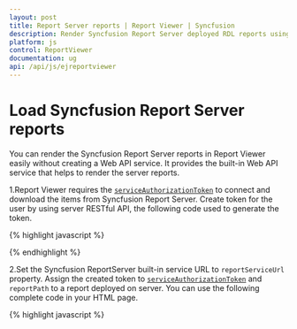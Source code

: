 ```yaml
---
layout: post
title: Report Server reports | Report Viewer | Syncfusion
description: Render Syncfusion Report Server deployed RDL reports using JavaScript Report Viewer.
platform: js
control: ReportViewer
documentation: ug
api: /api/js/ejreportviewer
---
```


# Load Syncfusion Report Server reports

You can render the Syncfusion Report Server reports in Report Viewer easily without creating a Web API service. It provides the built-in Web API service that helps to render the server reports.

1.Report Viewer requires the [`serviceAuthorizationToken`](../api/ejreportviewer#members:members:serviceauthorizationtoken) to connect and download the items from Syncfusion Report Server. Create token for the user by using server RESTful API, the following code used to generate the token.

{% highlight javascript %}
    <script type="text/javascript">
            $(function () {
                var dataValue = "";
                var apiRequest = new Object();
                apiRequest.password = "demo";
                apiRequest.userid = "guest";
                $.ajax({
                    type: "POST",
                    url: "https://reportserver.syncfusion.com/api/get-user-key",
                    data: apiRequest,
                    success: function (data) {
                        dataValue = data.Token;
                        var token = JSON.parse(dataValue);
                        // Report Viewer initialization.
                    }
                });
            });
    </script>

{% endhighlight %}

2.Set the Syncfusion ReportServer built-in service URL to `reportServiceUrl` property. Assign the created token to [`serviceAuthorizationToken`](../api/ejreportviewer#members:members:serviceauthorizationtoken) and `reportPath` to a report deployed on server. You can use the following complete code in your HTML page.

{% highlight javascript %}
    <script type="text/javascript">
            $(function () {
                var dataValue = "";
                var apiRequest = new Object();
                apiRequest.password = "demo";
                apiRequest.userid = "guest";
                $.ajax({
                    type: "POST",
                    url: "https://reportserver.syncfusion.com/api/get-user-key",
                    data: apiRequest,
                    success: function (data) {
                        dataValue = data.Token;
                        var token = JSON.parse(dataValue);

                        $("#viewer").ejReportViewer(
                            {
                                reportServiceUrl: "https://reportserver.syncfusion.com/ReportService/api/Viewer",
                                serviceAuthorizationToken: token["token_type"] + " " + token["access_token"],
                                reportPath: '/Sample Reports/Company Sales'
                            });
                    }
                });
            });
    </script>
{% endhighlight %}

N> You can also load the report using guid instead of report location. Set the guid of the report in reportPath as like as “reportPath: ‘91f24bf1-e537-4488-b19f-b37f77481d00’”.

3.View the HTML file in web browser and the report result shows as in the following screenshot.

![Renders company sales report from Syncfusion Report Server](/images/getting-started/company-sales-report.png)
